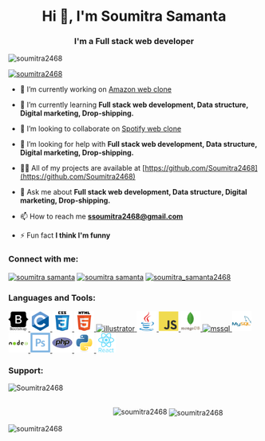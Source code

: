 <h1 align="center">Hi 👋, I'm Soumitra Samanta</h1>
<h3 align="center">I'm a Full stack web developer</h3>

<p align="left"> <img src="https://komarev.com/ghpvc/?username=soumitra2468&label=Profile%20views&color=0e75b6&style=flat" alt="soumitra2468" /> </p>

<p align="left"> <a href="https://github.com/ryo-ma/github-profile-trophy"><img src="https://github-profile-trophy.vercel.app/?username=soumitra2468" alt="soumitra2468" /></a> </p>

- 🔭 I’m currently working on [Amazon web clone](https://soumitra2468.github.io/amazon-web-page-clone/)

- 🌱 I’m currently learning **Full stack web development, Data structure, Digital marketing, Drop-shipping.**

- 👯 I’m looking to collaborate on [Spotify web clone](https://soumitra2468.github.io/Spotify-web-page-clone/)

- 🤝 I’m looking for help with **Full stack web development, Data structure, Digital marketing, Drop-shipping.**

- 👨‍💻 All of my projects are available at [https://github.com/Soumitra2468](https://github.com/Soumitra2468)

- 💬 Ask me about **Full stack web development, Data structure, Digital marketing, Drop-shipping.**

- 📫 How to reach me **ssoumitra2468@gmail.com**

- ⚡ Fun fact **I think I'm funny**

<h3 align="left">Connect with me:</h3>
<p align="left">
<a href="[https://linkedin.com/in/soumitra samanta](https://www.linkedin.com/in/soumitra-samanta-07a437254/)" target="blank"><img align="center" src="https://raw.githubusercontent.com/rahuldkjain/github-profile-readme-generator/master/src/images/icons/Social/linked-in-alt.svg" alt="soumitra samanta" height="30" width="40" /></a>
<a href="https://fb.com/soumitra samanta" target="blank"><img align="center" src="https://raw.githubusercontent.com/rahuldkjain/github-profile-readme-generator/master/src/images/icons/Social/facebook.svg" alt="soumitra samanta" height="30" width="40" /></a>
<a href="https://instagram.com/soumitra_samanta2468" target="blank"><img align="center" src="https://raw.githubusercontent.com/rahuldkjain/github-profile-readme-generator/master/src/images/icons/Social/instagram.svg" alt="soumitra_samanta2468" height="30" width="40" /></a>
</p>

<h3 align="left">Languages and Tools:</h3>
<p align="left"> <a href="https://getbootstrap.com" target="_blank" rel="noreferrer"> <img src="https://raw.githubusercontent.com/devicons/devicon/master/icons/bootstrap/bootstrap-plain-wordmark.svg" alt="bootstrap" width="40" height="40"/> </a> <a href="https://www.cprogramming.com/" target="_blank" rel="noreferrer"> <img src="https://raw.githubusercontent.com/devicons/devicon/master/icons/c/c-original.svg" alt="c" width="40" height="40"/> </a> <a href="https://www.w3schools.com/css/" target="_blank" rel="noreferrer"> <img src="https://raw.githubusercontent.com/devicons/devicon/master/icons/css3/css3-original-wordmark.svg" alt="css3" width="40" height="40"/> </a> <a href="https://www.w3.org/html/" target="_blank" rel="noreferrer"> <img src="https://raw.githubusercontent.com/devicons/devicon/master/icons/html5/html5-original-wordmark.svg" alt="html5" width="40" height="40"/> </a> <a href="https://www.adobe.com/in/products/illustrator.html" target="_blank" rel="noreferrer"> <img src="https://www.vectorlogo.zone/logos/adobe_illustrator/adobe_illustrator-icon.svg" alt="illustrator" width="40" height="40"/> </a> <a href="https://www.java.com" target="_blank" rel="noreferrer"> <img src="https://raw.githubusercontent.com/devicons/devicon/master/icons/java/java-original.svg" alt="java" width="40" height="40"/> </a> <a href="https://developer.mozilla.org/en-US/docs/Web/JavaScript" target="_blank" rel="noreferrer"> <img src="https://raw.githubusercontent.com/devicons/devicon/master/icons/javascript/javascript-original.svg" alt="javascript" width="40" height="40"/> </a> <a href="https://www.mongodb.com/" target="_blank" rel="noreferrer"> <img src="https://raw.githubusercontent.com/devicons/devicon/master/icons/mongodb/mongodb-original-wordmark.svg" alt="mongodb" width="40" height="40"/> </a> <a href="https://www.microsoft.com/en-us/sql-server" target="_blank" rel="noreferrer"> <img src="https://www.svgrepo.com/show/303229/microsoft-sql-server-logo.svg" alt="mssql" width="40" height="40"/> </a> <a href="https://www.mysql.com/" target="_blank" rel="noreferrer"> <img src="https://raw.githubusercontent.com/devicons/devicon/master/icons/mysql/mysql-original-wordmark.svg" alt="mysql" width="40" height="40"/> </a> <a href="https://nodejs.org" target="_blank" rel="noreferrer"> <img src="https://raw.githubusercontent.com/devicons/devicon/master/icons/nodejs/nodejs-original-wordmark.svg" alt="nodejs" width="40" height="40"/> </a> <a href="https://www.photoshop.com/en" target="_blank" rel="noreferrer"> <img src="https://raw.githubusercontent.com/devicons/devicon/master/icons/photoshop/photoshop-line.svg" alt="photoshop" width="40" height="40"/> </a> <a href="https://www.php.net" target="_blank" rel="noreferrer"> <img src="https://raw.githubusercontent.com/devicons/devicon/master/icons/php/php-original.svg" alt="php" width="40" height="40"/> </a> <a href="https://www.python.org" target="_blank" rel="noreferrer"> <img src="https://raw.githubusercontent.com/devicons/devicon/master/icons/python/python-original.svg" alt="python" width="40" height="40"/> </a> <a href="https://reactjs.org/" target="_blank" rel="noreferrer"> <img src="https://raw.githubusercontent.com/devicons/devicon/master/icons/react/react-original-wordmark.svg" alt="react" width="40" height="40"/> </a> </p>

<h3 align="left">Support:</h3>
<p><a href="https://www.buymeacoffee.com/Soumitra2468"> <img align="left" src="https://cdn.buymeacoffee.com/buttons/v2/default-yellow.png" height="50" width="210" alt="Soumitra2468" /></a></p><br><br>

<p><img align="left" src="https://github-readme-stats.vercel.app/api/top-langs?username=soumitra2468&show_icons=true&locale=en&layout=compact" alt="soumitra2468" /></p>

<p>&nbsp;<img align="center" src="https://github-readme-stats.vercel.app/api?username=soumitra2468&show_icons=true&locale=en" alt="soumitra2468" /></p>

<p><img align="center" src="https://github-readme-streak-stats.herokuapp.com/?user=soumitra2468&" alt="soumitra2468" /></p>
